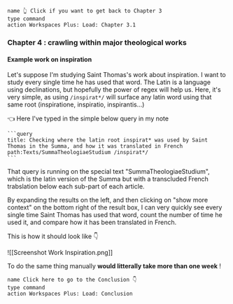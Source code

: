 ```button
name 👆 Click if you want to get back to Chapter 3
type command
action Workspaces Plus: Load: Chapter 3.1
```

### Chapter 4 : crawling within major theological works

#### Example work on inspiration

Let's suppose I'm studying Saint Thomas's work about inspiration. I want to study every single time he has used that word. The Latin is a language using declinations, but hopefully the power of regex will help us. Here, it's very simple, as using `/inspirat*/` will surface any latin word using that same root (inspiratione, inspiratio, inspirantis...)

👈 Here I've typed in the simple below query in my note

````
```query
title: Checking where the latin root inspirat* was used by Saint Thomas in the Summa, and how it was translated in French
path:Texts/SummaTheologiaeStudium /inspirat*/
```
````

That query is running on the special text "SummaTheologiaeStudium", which is the latin version of the Summa but with a transcluded French trabslation below each sub-part of each article.

By expanding the results on the left, and then clicking on "show more context" on the bottom right of the result box, I can very quickly see every single time Saint Thomas has used that word, count the number of time he used it, and compare how it has been translated in French.

This is how it should look like 👇

![[Screenshot Work Inspiration.png]]

To do the same thing manually **would litterally take more than one week** !

```button
name Click here to go to the Conclusion 👇
type command
action Workspaces Plus: Load: Conclusion
```
